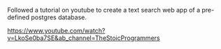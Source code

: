 Followed a tutorial on youtube to create a text search web app of a pre-defined postgres database.

https://www.youtube.com/watch?v=LkoSe0ba7SE&ab_channel=TheStoicProgrammers

